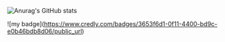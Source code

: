 ![Anurag's GitHub stats](https://github-readme-stats.vercel.app/api?username=johnnydappz&show_icons=true&theme=radical)

!\[my badge\](https://www.credly.com/badges/3653f6d1-0f11-4400-bd9c-e0b46bdb8d06/public_url)
